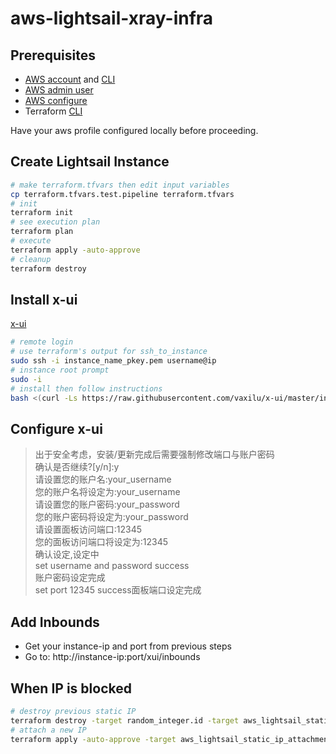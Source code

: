 # aws-lightsail-xray-infra

## Prerequisites
- [AWS account](https://aws.amazon.com/resources/create-account/) and [CLI](https://docs.aws.amazon.com/cli/latest/userguide/getting-started-install.html)
- [AWS admin user](https://docs.aws.amazon.com/IAM/latest/UserGuide/id_users_create.html)
- [AWS configure](https://docs.aws.amazon.com/cli/latest/userguide/cli-configure-quickstart.html)
- Terraform [CLI](https://developer.hashicorp.com/terraform/tutorials/aws-get-started/install-cli)

Have your aws profile configured locally before proceeding.

## Create Lightsail Instance
```sh
# make terraform.tfvars then edit input variables
cp terraform.tfvars.test.pipeline terraform.tfvars
# init
terraform init
# see execution plan
terraform plan
# execute
terraform apply -auto-approve
# cleanup
terraform destroy
```

## Install x-ui
[x-ui](https://github.com/vaxilu/x-ui)
```sh
# remote login
# use terraform's output for ssh_to_instance
sudo ssh -i instance_name_pkey.pem username@ip
# instance root prompt
sudo -i
# install then follow instructions
bash <(curl -Ls https://raw.githubusercontent.com/vaxilu/x-ui/master/install.sh)
```

## Configure x-ui

>出于安全考虑，安装/更新完成后需要强制修改端口与账户密码  
>确认是否继续?[y/n]:y  
>请设置您的账户名:your_username  
>您的账户名将设定为:your_username  
>请设置您的账户密码:your_password  
>您的账户密码将设定为:your_password  
>请设置面板访问端口:12345  
>您的面板访问端口将设定为:12345  
>确认设定,设定中  
>set username and password success  
>账户密码设定完成  
>set port 12345 success面板端口设定完成  

## Add Inbounds
- Get your instance-ip and port from previous steps
- Go to: http://instance-ip:port/xui/inbounds

## When IP is blocked
```sh
# destroy previous static IP
terraform destroy -target random_integer.id -target aws_lightsail_static_ip.ip --auto-approve
# attach a new IP
terraform apply -auto-approve -target aws_lightsail_static_ip_attachment.attachment
```
